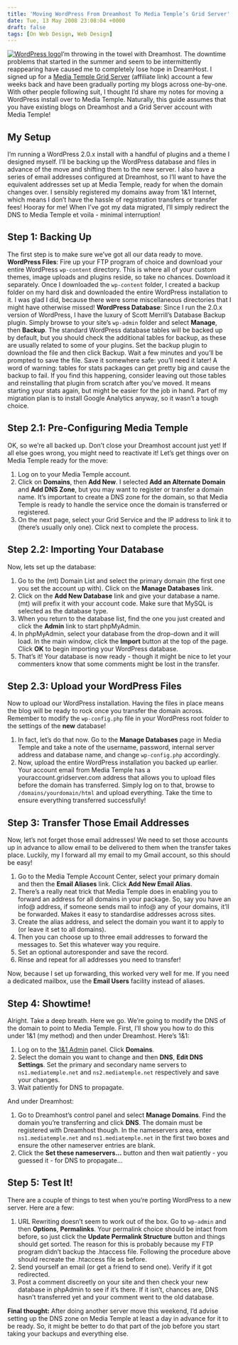 ```yaml
---
title: 'Moving WordPress From Dreamhost To Media Temple’s Grid Server'
date: Tue, 13 May 2008 23:08:04 +0000
draft: false
tags: [On Web Design, Web Design]
---
```


[![WordPress logo](http://gerard.interwebworld.co.uk/files/2011/08/wordpress-logo.jpg)](http://gerard.interwebworld.co.uk/files/2011/08/wordpress-logo.jpg)I’m throwing in the towel with Dreamhost. The downtime problems that started in the summer and seem to be intermittently reappearing have caused me to completely lose hope in DreamHost. I signed up for a [Media Temple Grid Server](http://www.mediatemple.net/go/order/?refdom=familyoffive.co.uk) (affiliate link) account a few weeks back and have been gradually porting my blogs across one-by-one. With other people following suit, I thought I’d share my notes for moving a WordPress install over to Media Temple.  Naturally, this guide assumes that you have existing blogs on Dreamhost and a Grid Server account with Media Temple!

My Setup
--------

I’m running a WordPress 2.0.x install with a handful of plugins and a theme I designed myself. I’ll be backing up the WordPress database and files in advance of the move and shifting them to the new server. I also have a series of email addresses configured at Dreamhost, so I’ll want to have the equivalent addresses set up at Media Temple, ready for when the domain changes over. I sensibly registered my domains away from 1&1 Internet, which means I don’t have the hassle of registration transfers or transfer fees! Hooray for me! When I’ve got my data migrated, I’ll simply redirect the DNS to Media Temple et voila - minimal interruption!

Step 1: Backing Up
------------------

The first step is to make sure we’ve got all our data ready to move. **WordPress Files**: Fire up your FTP program of choice and download your entire WordPress `wp-content` directory. This is where all of your custom themes, image uploads and plugins reside, so take no chances. Download it separately. Once I downloaded the `wp-content` folder, I created a backup folder on my hard disk and downloaded the entire WordPress installation to it. I was glad I did, because there were some miscellaneous directories that I might have otherwise missed! **WordPress Database**: Since I run the 2.0.x version of WordPress, I have the luxury of Scott Merrill’s Database Backup plugin. Simply browse to your site’s `wp-admin` folder and select **Manage**, then **Backup**. The standard WordPress database tables will be backed up by default, but you should check the additional tables for backup, as these are usually related to some of your plugins. Set the backup plugin to download the file and then click Backup. Wait a few minutes and you’ll be prompted to save the file. Save it somewhere safe: you’ll need it later! A word of warning: tables for stats packages can get pretty big and cause the backup to fail. If you find this happening, consider leaving out those tables and reinstalling that plugin from scratch after you’ve moved. It means starting your stats again, but might be easier for the job in hand. Part of my migration plan is to install Google Analytics anyway, so it wasn’t a tough choice.

Step 2.1: Pre-Configuring Media Temple
--------------------------------------

OK, so we’re all backed up. Don’t close your Dreamhost account just yet! If all else goes wrong, you might need to reactivate it! Let’s get things over on Media Temple ready for the move:

1.  Log on to your Media Temple account.
2.  Click on **Domains**, then **Add New**. I selected **Add an Alternate Domain** and **Add DNS Zone**, but you may want to register or transfer a domain name. It’s important to create a DNS zone for the domain, so that Media Temple is ready to handle the service once the domain is transferred or registered.
3.  On the next page, select your Grid Service and the IP address to link it to (there’s usually only one). Click next to complete the process.

Step 2.2: Importing Your Database
---------------------------------

Now, lets set up the database:

1.  Go to the (mt) Domain List and select the primary domain (the first one you set the account up with). Click on the **Manage Databases** link.
2.  Click on the **Add New Database** link and give your database a name. (mt) will prefix it with your account code. Make sure that MySQL is selected as the database type.
3.  When you return to the database list, find the one you just created and click the **Admin** link to start phpMyAdmin.
4.  In phpMyAdmin, select your database from the drop-down and it will load. In the main window, click the **Import** button at the top of the page. Click **OK** to begin importing your WordPress database.
5.  That’s it! Your database is now ready - though it might be nice to let your commenters know that some comments might be lost in the transfer.

Step 2.3: Upload your WordPress Files
-------------------------------------

Now to upload our WordPress installation. Having the files in place means the blog will be ready to rock once you transfer the domain across. Remember to modify the `wp-config.php` file in your WordPress root folder to the settings of the **new** database!

1.  In fact, let’s do that now. Go to the **Manage Databases** page in Media Temple and take a note of the username, password, internal server address and database name, and change `wp-config.php` accordingly.
2.  Now, upload the entire WordPress installation you backed up earlier. Your account email from Media Temple has a youraccount.gridserver.com address that allows you to upload files before the domain has transferred. Simply log on to that, browse to `/domains/yourdomain/html` and upload everything. Take the time to ensure everything transferred successfully!

Step 3: Transfer Those Email Addresses
--------------------------------------

Now, let’s not forget those email addresses! We need to set those accounts up in advance to allow email to be delivered to them when the transfer takes place. Luckily, my I forward all my email to my Gmail account, so this should be easy!

1.  Go to the Media Temple Account Center, select your primary domain and then the **Email Aliases** link. Click **Add New Email Alias**.
2.  There’s a really neat trick that Media Temple does in enabling you to forward an address for all domains in your package. So, say you have an info@ address, if someone sends mail to info@ any of your domains, it’ll be forwarded. Makes it easy to standardise addresses across sites.
3.  Create the alias address, and select the domain you want it to apply to (or leave it set to all domains).
4.  Then you can choose up to three email addresses to forward the messages to. Set this whatever way you require.
5.  Set an optional autoresponder and save the record.
6.  Rinse and repeat for all addresses you need to transfer!

Now, because I set up forwarding, this worked very well for me. If you need a dedicated mailbox, use the **Email Users** facility instead of aliases.

Step 4: Showtime!
-----------------

Alright. Take a deep breath. Here we go. We’re going to modify the DNS of the domain to point to Media Temple. First, I’ll show you how to do this under 1&1 (my method) and then under Dreamhost. Here’s 1&1:

1.  Log on to the [1&1 Admin](http://admin.1and1.co.uk) panel. Click **Domains**.
2.  Select the domain you want to change and then **DNS**, **Edit DNS Settings**. Set the primary and secondary name servers to `ns1.mediatemple.net` and `ns2.mediatemple.net` respectively and save your changes.
3.  Wait patiently for DNS to propagate.

And under Dreamhost:

1.  Go to Dreamhost’s control panel and select **Manage Domains**. Find the domain you’re transferring and click **DNS**. The domain must be registered with Dreamhost though. In the nameservers area, enter `ns1.mediatemple.net` and `ns1.mediatemple.net` in the first two boxes and ensure the other nameserver entries are blank.
2.  Click the **Set these nameservers…** button and then wait patiently - you guessed it - for DNS to propagate…

Step 5: Test It!
----------------

There are a couple of things to test when you’re porting WordPress to a new server. Here are a few:

1.  URL Rewriting doesn’t seem to work out of the box. Go to `wp-admin` and then **Options**, **Permalinks**. Your permalink choice should be intact from before, so just click the **Update Permalink Structure** button and things should get sorted. The reason for this is probably because my FTP program didn’t backup the .htaccess file. Following the procedure above should recreate the .htaccess file as before.
2.  Send yourself an email (or get a friend to send one). Verify if it got redirected.
3.  Post a comment discreetly on your site and then check your new database in phpAdmin to see if it’s there. If it isn’t, chances are, DNS hasn’t transferred yet and your comment went to the old database.

**Final thought:** After doing another server move this weekend, I’d advise setting up the DNS zone on Media Temple at least a day in advance for it to be ready. So, it might be better to do that part of the job before you start taking your backups and everything else.